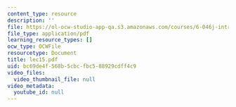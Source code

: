 ```yaml
---
content_type: resource
description: ''
file: https://ol-ocw-studio-app-qa.s3.amazonaws.com/courses/6-046j-introduction-to-algorithms-sma-5503-fall-2005/bc69de4f568b5cbcfbc588929cdff4c9_lec15.pdf
file_type: application/pdf
learning_resource_types: []
ocw_type: OCWFile
resourcetype: Document
title: lec15.pdf
uid: bc69de4f-568b-5cbc-fbc5-88929cdff4c9
video_files:
  video_thumbnail_file: null
video_metadata:
  youtube_id: null
---
```

